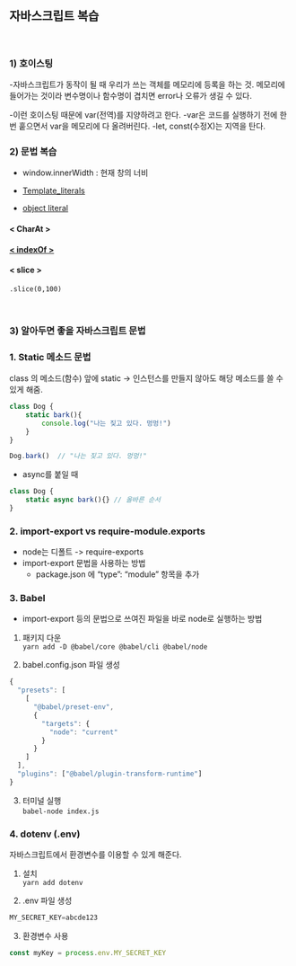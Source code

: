## 자바스크립트 복습

<br>

### 1) 호이스팅

-자바스크립트가 동작이 될 때 우리가 쓰는 객체를 메모리에 등록을 하는 것. 메모리에 들어가는 것이라 변수명이나 함수명이 겹치면 error나 오류가 생길 수 있다.

-이런 호이스팅 때문에 var(전역)를 지양하려고 한다.
-var은 코드를 실행하기 전에 한번 훝으면서 var을 메모리에 다 올려버린다.
-let, const(수정X)는 지역을 탄다.

### 2) 문법 복습

* window.innerWidth : 현재 창의 너비

* [Template_literals](https://developer.mozilla.org/ko/docs/Web/JavaScript/Reference/Template_literals)

* [object literal](https://velog.io/@janghyoin/Replacing-switch-statements-with-Object-literals)

#### < CharAt >

#### [< indexOf >](https://developer.mozilla.org/ko/docs/Web/JavaScript/Reference/Global_Objects/String/indexOf)

#### < slice >
```.slice(0,100)```

<br>

### 3) 알아두면 좋을 자바스크립트 문법

### 1. Static 메소드 문법

class 의 메소드(함수) 앞에 static -> 인스턴스를 만들지 않아도 해당 메소드를 쓸 수 있게 해줌.

```js
class Dog {
    static bark(){ 
        console.log("나는 짖고 있다. 멍멍!")
    }
}

Dog.bark()  // "나는 짖고 있다. 멍멍!"
```
* async를 붙일 때
```js
class Dog {
    static async bark(){} // 올바른 순서
}
```

### 2. import-export vs require-module.exports

* node는 디폴트 -> require-exports
* import-export 문법을 사용하는 방법
    * package.json 에 “type”: “module” 항목을 추가

### 3. Babel

* import-export 등의 문법으로 쓰여진 파일을 바로 node로 실행하는 방법

1. 패키지 다운<br>
```yarn add -D @babel/core @babel/cli @babel/node ```

2. babel.config.json 파일 생성<br>
```js
{
  "presets": [
    [
      "@babel/preset-env",
      {
        "targets": {
          "node": "current"
        }
      }
    ]
  ],
  "plugins": ["@babel/plugin-transform-runtime"]
}
```

3. 터미널 실행<br>
```babel-node index.js```

### 4. dotenv (.env)
자바스크립트에서 환경변수를 이용할 수 있게 해준다.

1. 설치<br>
```yarn add dotenv```

2. .env 파일 생성
```js
MY_SECRET_KEY=abcde123
```

3. 환경변수 사용
```js
const myKey = process.env.MY_SECRET_KEY
```